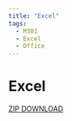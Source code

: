 ```yaml
---
title: "Excel"
tags:
  - M301
  - Excel
  - Office
---
```


# Excel

[ZIP DOWNLOAD](/data/m301/Excel.zip)

